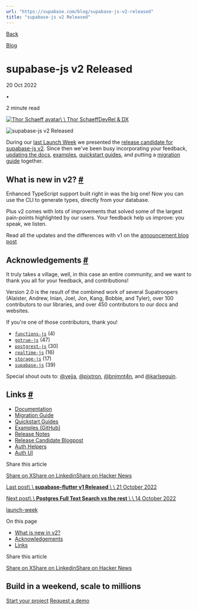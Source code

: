 ```yaml
---
url: "https://supabase.com/blog/supabase-js-v2-released"
title: "supabase-js v2 Released"
---
```


[Back](https://supabase.com/blog)

[Blog](https://supabase.com/blog)

# supabase-js v2 Released

20 Oct 2022

•

2 minute read

[![Thor Schaeff avatar](https://supabase.com/_next/image?url=https%3A%2F%2Fgithub.com%2Fthorwebdev.png&w=96&q=75&dpl=dpl_7FY8EmFQ6G3YqautJ4Fvh1viLnvu)\\
\\
Thor SchaeffDevRel & DX](https://twitter.com/thorwebdev)

![supabase-js v2 Released](https://supabase.com/_next/image?url=%2Fimages%2Fblog%2Fsupabase-js-v2-release%2Fsupabase-js.jpg&w=3840&q=100&dpl=dpl_7FY8EmFQ6G3YqautJ4Fvh1viLnvu)

During our [last Launch Week](https://supabase.com/launch-week) we presented the [release candidate for supabase-js v2](https://supabase.com/blog/supabase-js-v2). Since then we've been busy incorporating your feedback, [updating the docs](https://supabase.com/docs/reference/javascript/), [examples](https://github.com/supabase/supabase/tree/master/examples), [quickstart guides](https://supabase.com/docs/guides/with-nextjs), and putting a [migration guide](https://supabase.com/docs/reference/javascript/v1/upgrade-guide) together.

## What is new in v2? [\#](https://supabase.com/blog/supabase-js-v2-released\#what-is-new-in-v2)

Enhanced TypeScript support built right in was the big one! Now you can use the CLI to generate types, directly from your database.

Plus v2 comes with lots of improvements that solved some of the largest pain-points highlighted by our users. Your feedback help us improve: you speak, we listen.

Read all the updates and the differences with v1 on the [announcement blog post](https://supabase.com/blog/supabase-js-v2)

## Acknowledgements [\#](https://supabase.com/blog/supabase-js-v2-released\#acknowledgements)

It truly takes a village, well, in this case an entire community, and we want to thank you all for your feedback, and contributions!

Version 2.0 is the result of the combined work of several Supatroopers (Alaister, Andrew, Inian, Joel, Jon, Kang, Bobbie, and Tyler), over 100 contributors to our libraries, and over 450 contributors to our docs and websites.

If you're one of those contributors, thank you!

- [`functions-js`](https://github.com/supabase/functions-js/graphs/contributors) (4)
- [`gotrue-js`](https://github.com/supabase/gotrue-js/graphs/contributors) (47)
- [`postgrest-js`](https://github.com/supabase/postgrest-js/graphs/contributors) (30)
- [`realtime-js`](https://github.com/supabase/realtime-js/graphs/contributors) (16)
- [`storage-js`](https://github.com/supabase/storage-js/graphs/contributors) (17)
- [`supabase-js`](https://github.com/supabase/supabase-js/graphs/contributors) (39)

Special shout outs to: [@vejja](https://github.com/vejja), [@pixtron](https://github.com/pixtron), [@bnjmnt4n](https://github.com/bnjmnt4n), and [@karlseguin](https://github.com/karlseguin).

## Links [\#](https://supabase.com/blog/supabase-js-v2-released\#links)

- [Documentation](https://supabase.com/docs/reference/javascript)
- [Migration Guide](https://supabase.com/docs/reference/javascript/v1/upgrade-guide)
- [Quickstart Guides](https://supabase.com/docs/guides/with-nextjs)
- [Examples (GitHub)](https://github.com/supabase/supabase/tree/master/examples)
- [Release Notes](https://supabase.com/docs/reference/javascript/release-notes)
- [Release Candidate Blogpost](https://supabase.com/blog/supabase-js-v2)
- [Auth Helpers](https://supabase.com/docs/guides/auth/auth-helpers/)
- [Auth UI](https://supabase.com/docs/guides/auth/auth-helpers/auth-ui)

Share this article

[Share on X](https://twitter.com/intent/tweet?url=https%3A%2F%2Fsupabase.com%2Fblog%2Fsupabase-js-v2-released&text=supabase-js%20v2%20Released)[Share on Linkedin](https://www.linkedin.com/shareArticle?url=https%3A%2F%2Fsupabase.com%2Fblog%2Fsupabase-js-v2-released&text=supabase-js%20v2%20Released)[Share on Hacker News](https://news.ycombinator.com/submitlink?u=https%3A%2F%2Fsupabase.com%2Fblog%2Fsupabase-js-v2-released&t=supabase-js%20v2%20Released)

[Last post\\
\\
**supabase-flutter v1 Released** \\
\\
21 October 2022](https://supabase.com/blog/supabase-flutter-sdk-v1-released)

[Next post\\
\\
**Postgres Full Text Search vs the rest** \\
\\
14 October 2022](https://supabase.com/blog/postgres-full-text-search-vs-the-rest)

[launch-week](https://supabase.com/blog/tags/launch-week)

On this page

- [What is new in v2?](https://supabase.com/blog/supabase-js-v2-released#what-is-new-in-v2)
- [Acknowledgements](https://supabase.com/blog/supabase-js-v2-released#acknowledgements)
- [Links](https://supabase.com/blog/supabase-js-v2-released#links)

Share this article

[Share on X](https://twitter.com/intent/tweet?url=https%3A%2F%2Fsupabase.com%2Fblog%2Fsupabase-js-v2-released&text=supabase-js%20v2%20Released)[Share on Linkedin](https://www.linkedin.com/shareArticle?url=https%3A%2F%2Fsupabase.com%2Fblog%2Fsupabase-js-v2-released&text=supabase-js%20v2%20Released)[Share on Hacker News](https://news.ycombinator.com/submitlink?u=https%3A%2F%2Fsupabase.com%2Fblog%2Fsupabase-js-v2-released&t=supabase-js%20v2%20Released)

## Build in a weekend, scale to millions

[Start your project](https://supabase.com/dashboard) [Request a demo](https://supabase.com/contact/sales)